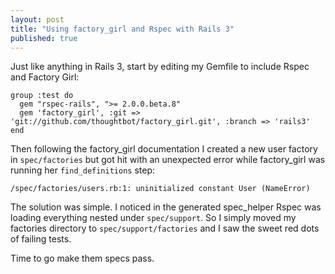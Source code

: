 ```yaml
---
layout: post
title: "Using factory_girl and Rspec with Rails 3"
published: true
---
```



Just like anything in Rails 3, start by editing my Gemfile to include Rspec and Factory Girl:

    group :test do
      gem "rspec-rails", ">= 2.0.0.beta.8"
      gem 'factory_girl', :git => 'git://github.com/thoughtbot/factory_girl.git', :branch => 'rails3'
    end

Then following the factory_girl documentation I created a new user factory in `spec/factories` but got hit with an unexpected error while factory_girl was running her `find_definitions` step:

    /spec/factories/users.rb:1: uninitialized constant User (NameError)

The solution was simple. I noticed in the generated spec_helper Rspec was loading everything nested under `spec/support`. So I simply moved my factories directory to `spec/support/factories` and I saw the sweet red dots of failing tests.

Time to go make them specs pass.
